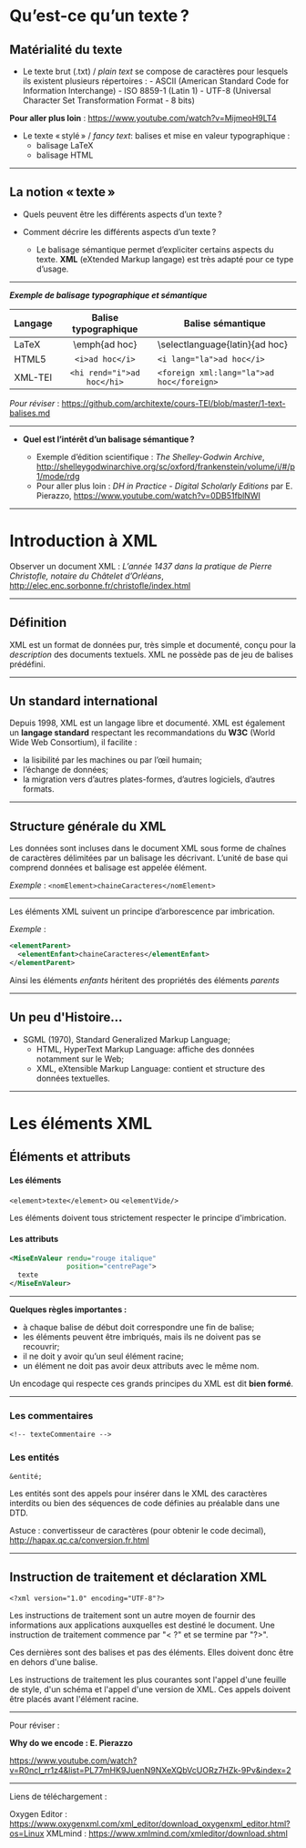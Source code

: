 # Qu’est-ce qu’un texte ?

## Matérialité du texte
- 	Le texte brut (.txt) / *plain text* se compose de caractères pour lesquels ils existent plusieurs répertoires :
		- ASCII (American Standard Code for Information Interchange)
		- ISO 8859-1 (Latin 1)
		- UTF-8 (Universal Character Set Transformation Format - 8 bits)

**Pour aller plus loin** : <https://www.youtube.com/watch?v=MijmeoH9LT4>

- Le texte « stylé » / *fancy text*: balises et mise en valeur typographique :
	- balisage LaTeX
	- balisage HTML
	
---


## La notion « texte »

- Quels peuvent être les différents aspects d’un texte ?

- Comment décrire les différents aspects d’un texte ?
	- Le balisage sémantique permet d’expliciter certains aspects du texte. **XML** (eXtended Markup langage) est très adapté pour ce type d’usage. 

---

***Exemple de balisage typographique et sémantique***

|Langage	 | Balise typographique | Balise sémantique
| :------- | :------------------: |----------------|
| LaTeX |	 \emph{ad hoc} | \selectlanguage{latin}{ad hoc} |
| HTML5 | `<i>ad hoc</i>` | `<i lang="la">ad hoc</i>` |
| XML-TEI	| `<hi rend="i">ad hoc</hi>` | `<foreign xml:lang="la">ad hoc</foreign>` |

*Pour réviser* : <https://github.com/architexte/cours-TEI/blob/master/1-text-balises.md>

---

- **Quel est l’intérêt d’un balisage sémantique ?**

	- Exemple d’édition scientifique : *The Shelley-Godwin Archive*, <http://shelleygodwinarchive.org/sc/oxford/frankenstein/volume/i/#/p1/mode/rdg>
	- Pour aller plus loin : *DH in Practice - Digital Scholarly Editions* par E. Pierazzo,
<https://www.youtube.com/watch?v=0DB51fblNWI>

---
# Introduction à XML

Observer un document XML : *L’année 1437 dans la pratique de Pierre Christofle, notaire du Châtelet d’Orléans*, <http://elec.enc.sorbonne.fr/christofle/index.html>

-----

## Définition

XML est un format de données pur, très simple et documenté, conçu pour la *description* des documents textuels. XML ne possède pas de jeu de balises prédéfini.

---

## Un standard international

Depuis 1998, XML est un langage libre et documenté. XML est également un **langage standard** respectant les recommandations du **W3C** (World Wide Web Consortium), il facilite :

- la lisibilité par les machines ou par l’œil humain;
- l’échange de données;
- la migration vers d’autres plates-formes, d’autres logiciels, d’autres formats.

---

## Structure générale du XML

Les données sont incluses dans le document XML sous forme de chaînes de caractères délimitées par un balisage les décrivant. L’unité de base qui comprend données et balisage est appelée élément.

*Exemple* : `<nomElement>chaineCaracteres</nomElement>`

---

Les éléments XML suivent un principe d’arborescence par imbrication.

*Exemple* :

```XML
<elementParent>
  <elementEnfant>chaineCaracteres</elementEnfant>
</elementParent>
```

Ainsi les éléments *enfants* héritent des propriétés des éléments *parents*



---
## Un peu d'Histoire...

- SGML (1970), Standard Generalized Markup Language;
	- HTML, HyperText Markup Language: affiche des données notamment sur le Web;
	- XML, eXtensible Markup Language: contient et structure des données textuelles.

---

# Les éléments XML

## Éléments et attributs

#### Les éléments
`<element>texte</element>` ou `<elementVide/>`

Les éléments doivent tous strictement respecter le principe d'imbrication. 

#### Les attributs
```XML
<MiseEnValeur rendu="rouge italique" 
              position="centrePage">
  texte
</MiseEnValeur>
```

---

**Quelques règles importantes :**

- à chaque balise de début doit correspondre une fin de balise;
- les éléments peuvent être imbriqués, mais ils ne doivent pas se recouvrir;
- il ne doit y avoir qu’un seul élément racine;
- un élément ne doit pas avoir deux attributs avec le même nom.


Un encodage qui respecte ces grands principes du XML est dit __bien formé__.

---

### Les commentaires
`<!-- texteCommentaire -->`

### Les entités
`&entité;`

Les entités sont des appels pour insérer dans le XML des caractères interdits ou bien des séquences de code définies au préalable dans une DTD.

Astuce : convertisseur de caractères (pour obtenir le code decimal), <http://hapax.qc.ca/conversion.fr.html> 

----

## Instruction de traitement et déclaration XML

`<?xml version="1.0" encoding="UTF-8"?>`

Les instructions de traitement sont un autre moyen de fournir des informations aux applications auxquelles est destiné le document. 
Une instruction de traitement commence par "< ?" et se termine par "?>".

Ces dernières sont des balises et pas des éléments. Elles doivent donc être en dehors d'une balise.

Les instructions de traitement les plus courantes sont l'appel d'une feuille de style, d'un schéma et l'appel d'une version de XML. Ces appels doivent être placés avant l'élément racine. 

---
Pour réviser :

**Why do we encode : E. Pierazzo**

https://www.youtube.com/watch?v=R0ncI_rr1z4&list=PL77mHK9JuenN9NXeXQbVcUORz7HZk-9Pv&index=2 

___
 Liens de téléchargement :
 
Oxygen Editor : https://www.oxygenxml.com/xml_editor/download_oxygenxml_editor.html?os=Linux
XMLmind : https://www.xmlmind.com/xmleditor/download.shtml
 

